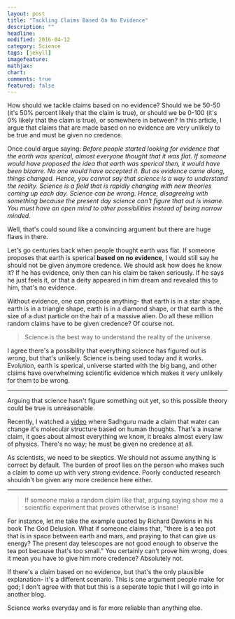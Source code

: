 ```yaml
---
layout: post
title: "Tackling Claims Based On No Evidence"
description: ""
headline: 
modified: 2016-04-12
category: Science
tags: [jekyll]
imagefeature: 
mathjax: 
chart: 
comments: true
featured: false
---
```


How should we tackle claims based on no evidence? Should we be 50-50 (it's 50% percent likely that the claim is true), or should we be 0-100 (it's 0% likely that the claim is true), or somewhere in between? In this article, I argue that claims that are made based on no evidence are very unlikely to be true and must be given no credence.

Once could argue saying: *Before people started looking for evidence that the earth was sperical, almost everyone thought that it was flat. If someone would have proposed the idea that earth was sperical then, it would have been bizarre. No one would have accepted it. But as evidence came along, things changed. Hence, you cannot say that science is a way to understand the reality. Science is a field that is rapidly changing with new theories coming up each day. Science can be wrong. Hence, disagreeing with something because the present day science can't figure that out is insane. You must have an open mind to other possibilities instead of being narrow minded.*

Well, that's could sound like a convincing argument but there are huge flaws in there. 

Let's go centuries back when people thought earth was flat. If someone proposes that earth is sperical **based on no evidence**, I would still say he should not be given anymore credence. We should ask how does he know it? If he has evidence, only then can his claim be taken seriously. If he says he just feels it, or that a deity appeared in him dream and revealed this to him, that's no evidence.

Without evidence, one can propose anything- that earth is in a star shape, earth is in a triangle shape, earth is in a diamond shape, or that earth is the size of a dust particle on the hair of a massive alien. Do all these million random claims have to be given credence? Of course not.

> Science is the best way to understand the reality of the universe.

I agree there's a possibility that everything science has figured out is wrong, but that's unlikely. Science is being used today and it works. Evolution, earth is sperical, universe started with the big bang, and other claims have overwhelming scientific evidence which makes it very unlikely for them to be wrong. 

-----

Arguing that science hasn't figure something out yet, so this possible theory could be true is unreasonable. 

Recently, I watched a [video](https://www.youtube.com/watch?v=6C1p4HUHlfE) where Sadhguru made a claim that water can change it's molecular structure based on human thoughts. That's a insane claim, it goes about almost everything we know, it breaks almost every law of physics. There's no way; he must be given no credence at all. 

As scientists, we need to be skeptics. We should not assume anything is correct by default. The burden of proof lies on the person who makes such a claim to come up with very strong evidence. Poorly conducted research shouldn't be given any more credence here either.

-----

> If someone make a random claim like that, arguing saying show me a scientific experiment that proves otherwise is insane! 

For instance, let me take the example quoted by Richard Dawkins in his book The God Delusion. What if someone claims that, "there is a tea pot that is in space between earth and mars, and praying to that can give us energy? The present day telescopes are not good enough to observe the tea pot because that's too small." You certainly can't prove him wrong, does it mean you have to give him more credence? Absolutely not.

If there's a claim based on no evidence, but that's the only plausible explanation- it's a different scenario. This is one argument people make for god; I don't agree with that but this is a seperate topic that I will go into in another blog.

Science works everyday and is far more reliable than anything else. 
